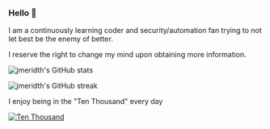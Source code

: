 ### Hello 👋

I am a continuously learning coder and security/automation fan trying to not let best be the enemy of better.

I reserve the right to change my mind upon obtaining more information.

![jmeridth's GitHub stats](https://github-readme-stats.vercel.app/api?username=jmeridth&count_private=true&theme=vision-friendly-dark)

![jmeridth's GitHub streak](https://github-readme-streak-stats.herokuapp.com/?user=jmeridth&theme=vision-friendly-dark&hide_border=true)<br/>

I enjoy being in the "Ten Thousand" every day

[![Ten Thousand](https://imgs.xkcd.com/comics/ten_thousand.png)](https://xkcd.com/1053/)
